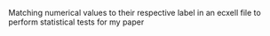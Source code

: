 Matching numerical values to their respective label in an ecxell file to perform statistical tests for my paper
